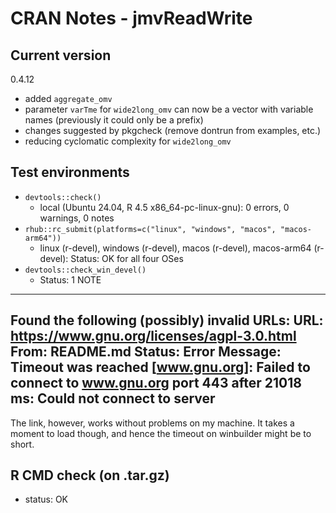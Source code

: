 # CRAN Notes - jmvReadWrite

## Current version
0.4.12

* added `aggregate_omv`
* parameter `varTme` for `wide2long_omv` can now be a vector with variable names
  (previously it could only be a prefix)
* changes suggested by pkgcheck (remove dontrun from examples, etc.)
* reducing cyclomatic complexity for `wide2long_omv`

## Test environments
* `devtools::check()`
  - local (Ubuntu 24.04, R 4.5 x86_64-pc-linux-gnu): 0 errors, 0 warnings, 0 notes
* `rhub::rc_submit(platforms=c("linux", "windows", "macos", "macos-arm64"))`
  - linux (r-devel), windows (r-devel), macos (r-devel), macos-arm64 (r-devel):
    Status: OK for all four OSes
* `devtools::check_win_devel()`
  - Status: 1 NOTE
---
Found the following (possibly) invalid URLs:
  URL: https://www.gnu.org/licenses/agpl-3.0.html
    From: README.md
    Status: Error
    Message: Timeout was reached [www.gnu.org]:
      Failed to connect to www.gnu.org port 443 after 21018 ms: Could not connect to server
---
The link, however, works without problems on my machine. It takes a moment to
load though, and hence the timeout on winbuilder might be to short.

## R CMD check (on .tar.gz)
* status: OK

